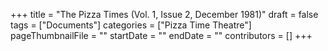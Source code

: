 +++
title = "The Pizza Times (Vol. 1, Issue 2, December 1981)"
draft = false
tags = ["Documents"]
categories = ["Pizza Time Theatre"]
pageThumbnailFile = ""
startDate = ""
endDate = ""
contributors = []
+++
